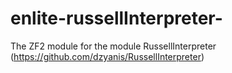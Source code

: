 enlite-russellInterpreter-
==========================

The ZF2 module for the module RussellInterpreter (https://github.com/dzyanis/RussellInterpreter)
